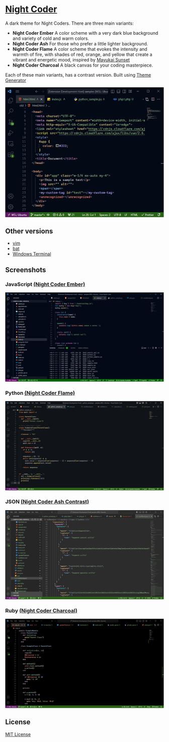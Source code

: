 # [Night Coder](https://marketplace.visualstudio.com/items?itemName=a5hk.night-coder)

A dark theme for Night Coders. There are three main variants:
- **Night Coder Ember** A color scheme with a very dark blue background and variety of cold and warm colors.
- **Night Coder Ash** For those who prefer a little lighter background.
- **Night Coder Flame** A color scheme that evokes the intensity and warmth of fire, with shades of red, orange, and yellow that create a vibrant and energetic mood, inspired by [Mayukai Sunset](https://marketplace.visualstudio.com/items?itemName=GulajavaMinistudio.mayukaithemevsc)
- **Night Coder Charcoal** A black canvas for your coding masterpiece.

Each of these main variants, has a contrast version. Built using [Theme Generator](https://github.com/a5hk/theme-generator)

![html](/screenshot/demo.gif)

## Other versions

- [vim](/vim/colors/)
- [bat](/bat/)
- [Windows Terminal](/windows-terminal/)

## Screenshots

### JavaScript [(Night Coder Ember)](https://vscode.dev/theme/a5hk.night-coder/Night%20Coder%20Ember)

![javascript](/screenshot/vscode-ember-javascript.png)

### Python [(Night Coder Flame)](https://vscode.dev/theme/a5hk.night-coder/Night%20Coder%20Flame)

![python](/screenshot/vscode-flame-python.png)

### JSON [(Night Coder Ash Contrast)](https://vscode.dev/theme/a5hk.night-coder/Night%20Coder%20Ash%20Contrast)

![json](/screenshot/vscode-ash-contrast-json.png)

### Ruby [(Night Coder Charcoal)](https://vscode.dev/theme/a5hk.night-coder/Night%20Coder%20Ash%20Charcoal)

![ruby](/screenshot/vscode-charcoal-ruby.png)

## License

[MIT License](/LICENSE)
